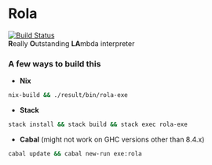 # Rola
[![Build Status](https://travis-ci.com/appositum/rola.svg?branch=master)](https://travis-ci.com/appositum/rola)
<br>
<b>R</b>eally <b>O</b>utstanding <b>LA</b>mbda interpreter

### A few ways to build this
- **Nix**
```bash
nix-build && ./result/bin/rola-exe
```

- **Stack**
```bash
stack install && stack build && stack exec rola-exe
```

- **Cabal** (might not work on GHC versions other than 8.4.x)
```bash
cabal update && cabal new-run exe:rola
```
